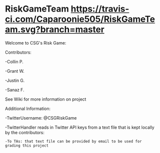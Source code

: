 # RiskGameTeam https://travis-ci.com/Caparoonie505/RiskGameTeam.svg?branch=master

Welcome to CSG's Risk Game:

  Contributors:
  
   -Collin P.
   
   -Grant W.
   
   -Justin G.
   
   -Sanaz F.
   
See Wiki for more information on project

Additional Information:

  -TwitterUsername: @CSGRiskGame

  -TwitterHandler reads in Twitter API keys from a text file that is kept locally by the contributors:
  
    -To TAs: that text file can be provided by email to be used for grading this project
